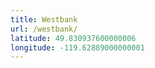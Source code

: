 ```yaml
---
title: Westbank
url: /westbank/
latitude: 49.830937600000006
longitude: -119.62889000000001
---
```


